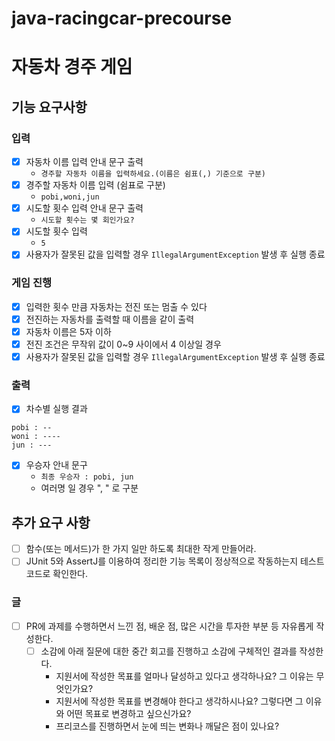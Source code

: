 # java-racingcar-precourse

# 자동차 경주 게임

## 기능 요구사항

### 입력

- [x] 자동차 이름 입력 안내 문구 출력
    - `경주할 자동차 이름을 입력하세요.(이름은 쉼표(,) 기준으로 구분)`
- [x] 경주할 자동차 이름 입력 (쉼표로 구분)
    - `pobi,woni,jun`
- [x] 시도할 횟수 입력 안내 문구 출력
    - `시도할 횟수는 몇 회인가요?`
- [x] 시도할 횟수 입력
    - `5`
- [x] 사용자가 잘못된 값을 입력할 경우 `IllegalArgumentException` 발생 후 실행 종료

### 게임 진행

- [x] 입력한 횟수 만큼 자동차는 전진 또는 멈출 수 있다
- [x] 전진하는 자동차를 출력할 때 이름을 같이 출력
- [x] 자동차 이름은 5자 이하
- [x] 전진 조건은 무작위 값이 0~9 사이에서 4 이상일 경우
- [x] 사용자가 잘못된 값을 입력할 경우 `IllegalArgumentException` 발생 후 실행 종료

### 출력

- [x] 차수별 실행 결과

```
pobi : --
woni : ----
jun : ---
```

- [x] 우승자 안내 문구
    - `최종 우승자 : pobi, jun`
    - 여러명 일 경우 ", " 로 구분

## 추가 요구 사항

- [ ] 함수(또는 메서드)가 한 가지 일만 하도록 최대한 작게 만들어라.
- [ ] JUnit 5와 AssertJ를 이용하여 정리한 기능 목록이 정상적으로 작동하는지 테스트 코드로 확인한다.

### 글

- [ ] PR에 과제를 수행하면서 느낀 점, 배운 점, 많은 시간을 투자한 부분 등 자유롭게 작성한다.
    - [ ] 소감에 아래 질문에 대한 중간 회고를 진행하고 소감에 구체적인 결과를 작성한다.
        - 지원서에 작성한 목표를 얼마나 달성하고 있다고 생각하나요? 그 이유는 무엇인가요?
        - 지원서에 작성한 목표를 변경해야 한다고 생각하시나요? 그렇다면 그 이유와 어떤 목표로 변경하고 싶으신가요?
        - 프리코스를 진행하면서 눈에 띄는 변화나 깨달은 점이 있나요?